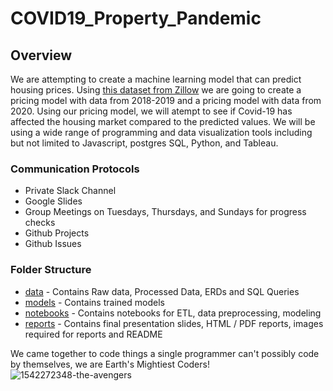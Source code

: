 # COVID19_Property_Pandemic

## Overview
We are attempting to create a machine learning model that can predict housing prices. Using [this dataset from Zillow](https://www.zillow.com/research/data/) we are going to create a pricing model with data from 2018-2019 and a pricing model with data from 2020. Using our pricing model, we will atempt to see if Covid-19 has affected the housing market compared to the predicted values. We will be using a wide range of programming and data visualization tools including but not limited to Javascript, postgres SQL, Python, and Tableau.


### Communication Protocols 
- Private Slack Channel
- Google Slides
- Group Meetings on Tuesdays, Thursdays, and Sundays for progress checks
- Github Projects
- Github Issues


### Folder Structure
- [data](data) - Contains Raw data, Processed Data, ERDs and SQL Queries
- [models](models) - Contains trained models
- [notebooks](notebooks) - Contains notebooks for ETL, data preprocessing, modeling
- [reports](reports) - Contains final presentation slides, HTML / PDF reports, images required for reports and README 


We came together to code things a single programmer can't possibly code by themselves, we are Earth's Mightiest Coders!
![1542272348-the-avengers](https://user-images.githubusercontent.com/68392225/101806789-fead0c00-3ad9-11eb-91bc-6704c91e43f8.jpg)
